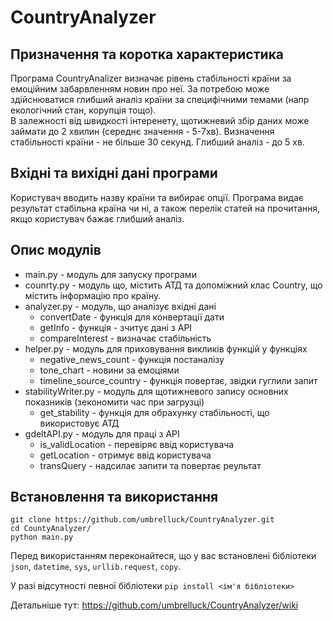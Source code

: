 # CountryAnalyzer
## Призначення та коротка характеристика
Програма CountryAnalizer визначає рівень стабільності країни за емоційним забарвленням новин про неї. За потребою може здійснюватися глибший аналіз країни за специфічними темами (напр екологічний стан, корупція тощо).<br/>
В залежності від швидкості інтеренету, щотижневий збір даних може займати до 2 хвилин (середнє значення - 5-7хв). Визначення стабільності країни - не більше 30 секунд. Глибший аналіз - до 5 хв.
## Вхідні та вихідні дані програми
Користувач вводить назву країни та вибирає опції. Програма видає результат стабільна країна чи ні, а також перелік статей на прочитання, якщо користувач бажає глибший аналіз.
## Опис модулів
* main.py - модуль для запуску програми
* counrty.py - модуль що, містить АТД та допоміжний клас Country, що містить інформацію про країну.
* analyzer.py - модуль, що аналізує вхідні дані
  * convertDate - функція для конвертації дати
  * getInfo - функція - зчитує дані з АРІ
  * compareInterest - визначає стабільність
* helper.py - модуль для приховування викликів функцій у функціях
  * negative_news_count - функція постаналізу
  * tone_chart - новини за емоціями
  * timeline_source_country - функція повертає, звідки гуглили запит
* stabilityWriter.py - модуль для щотижневого запису основних показників (зекономити час при загрузці)
  * get_stability - функція для обрахунку стабільності, що використовує АТД
* gdeltAPI.py - модуль для праці з АРІ
  * is_validLocation - перевіряє ввід користувача
  * getLocation - отримує ввід користувача
  * transQuery - надсилає запити та повертає реультат
## Встановлення та використання
````
git clone https://github.com/umbrelluck/CountryAnalyzer.git
cd CountyAnalyzer/
python main.py
````
Перед використанням переконайтеся, що у вас встановлені бібліотеки ```json```, ```datetime```, `sys`, `urllib.request`, `copy`.

У разі відсутності певної бібліотеки `pip install <ім'я бібліотеки>`

Детальніше тут: https://github.com/umbrelluck/CountryAnalyzer/wiki
